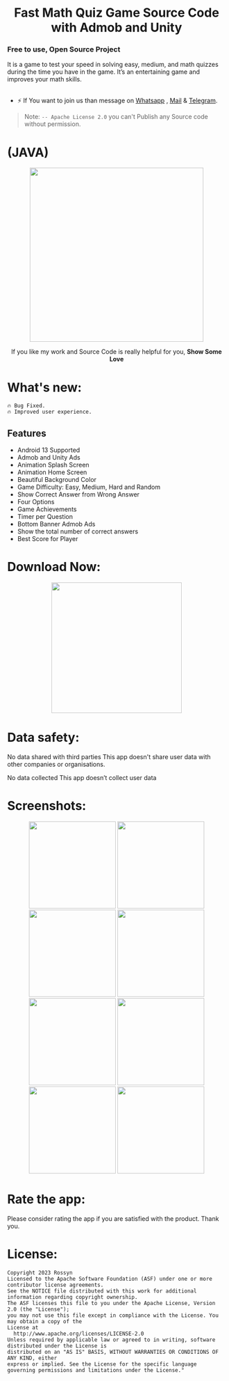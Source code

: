 <p align="center">
  <h1 align="center">Fast Math Quiz Game Source Code with Admob and Unity</h1>
  <h3>Free to use, Open Source Project</h3>
  
It is a game to test your speed in solving easy, medium, and math quizzes during the time you have in the game. It’s an entertaining game and improves your math skills.
<br>
<br>

- ⚡ If You want to join us than message on <a href="https://wa.me/+919694260426/">
  Whatsapp</a> , <a href="banrossyn@gmail.com">Mail</a>
  &
  <a href="https://t.me/banrossyn">Telegram</a>.

> Note: `-- Apache License 2.0` you can't Publish any Source code without permission.

# (JAVA)

<p align="center">
    <a href="https://www.paypal.com/paypalme/banrossyn">
      <img src="https://user-images.githubusercontent.com/97843190/184054819-e2e80e69-df46-4d38-8769-5d591673d412.png" Width="400"/>
    </a>
  </p>
<p align="center">If you like my work and Source Code is really helpful for you, <strong>Show Some Love</strong></p>

# What's new:

    🔥 Bug Fixed.
    🔥 Improved user experience.



## Features
* Android 13 Supported
* Admob and Unity Ads
* Animation Splash Screen
* Animation Home Screen
* Beautiful Background Color
* Game Difficulty: Easy, Medium, Hard and Random
* Show Correct Answer from Wrong Answer
* Four Options
* Game Achievements
* Timer per Question
* Bottom Banner Admob Ads
* Show the total number of correct answers
* Best Score for Player

# Download Now:

<p align="center">
    <a href="https://github.com/OmaPrakash/Math-Quiz/raw/main/app-debug.apk">
      <img src="https://user-images.githubusercontent.com/97843190/183300573-ac4dd10f-b7e2-476d-a36d-7dd12ff497c7.png" width ="300" />
    </a>
  </p>


# Data safety:

No data shared with third parties
This app doesn't share user data with other companies or organisations.

No data collected
This app doesn’t collect user data


# Screenshots:

 <p align="center">
    <a>
      <img src="https://s3.envato.com/files/430255113/Screenshots/preview_01.png" width="200" />
    </a>
 <a>
      <img src="https://s3.envato.com/files/430255113/Screenshots/preview_02.png"  width="200" />
    </a>
  <a>
      <img src="https://s3.envato.com/files/430255113/Screenshots/preview_03.png"  width="200" />
    </a>
     <a>
      <img src="https://s3.envato.com/files/430255113/Screenshots/preview_04.png"  width="200" />
    </a>
<a>
    <img src="https://s3.envato.com/files/430255113/Screenshots/preview_05.png"  width="200" />
    </a>
<a>
    <img src="https://s3.envato.com/files/430255113/Screenshots/preview_06.png"  width="200" />
    </a>
    <a>
    <img src="https://s3.envato.com/files/430255113/Screenshots/preview_07.png"  width="200" />
    </a>
      <a>
    <img src="https://s3.envato.com/files/430255113/Screenshots/preview_08.png"  width="200" />
    </a>
  </p>

# Rate the app:

Please consider rating the app if you are satisfied with the product. Thank you.

# License:

```
Copyright 2023 Rossyn
Licensed to the Apache Software Foundation (ASF) under one or more contributor license agreements. 
See the NOTICE file distributed with this work for additional information regarding copyright ownership. 
The ASF licenses this file to you under the Apache License, Version 2.0 (the "License"); 
you may not use this file except in compliance with the License. You may obtain a copy of the 
License at 
  http://www.apache.org/licenses/LICENSE-2.0 
Unless required by applicable law or agreed to in writing, software distributed under the License is 
distributed on an "AS IS" BASIS, WITHOUT WARRANTIES OR CONDITIONS OF ANY KIND, either
express or implied. See the License for the specific language governing permissions and limitations under the License."
  


